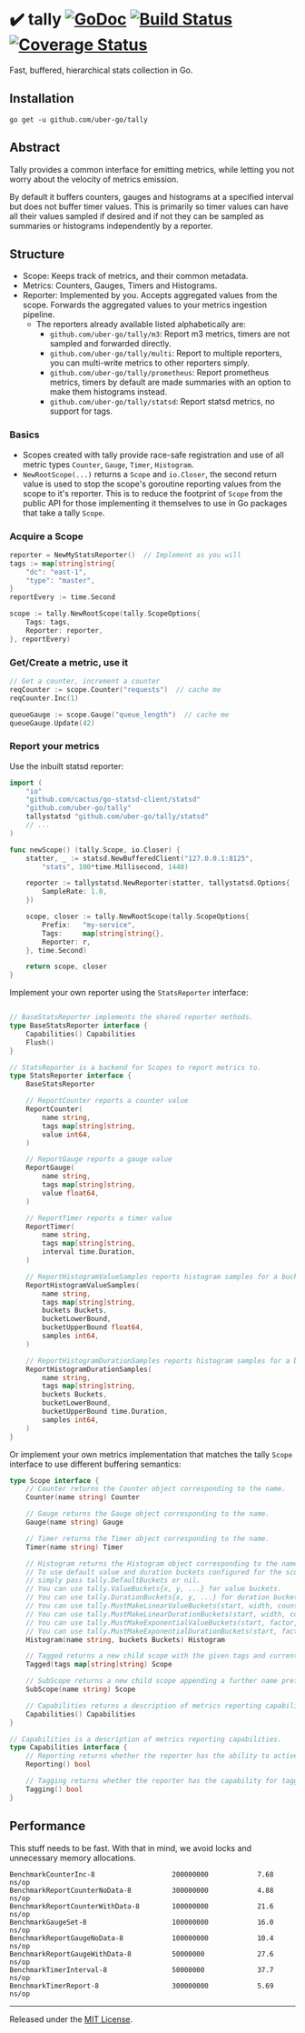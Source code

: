 # :heavy_check_mark: tally [![GoDoc][doc-img]][doc] [![Build Status][ci-img]][ci] [![Coverage Status][cov-img]][cov]

Fast, buffered, hierarchical stats collection in Go.

## Installation
`go get -u github.com/uber-go/tally`

## Abstract

Tally provides a common interface for emitting metrics, while letting you not worry about the velocity of metrics emission.

By default it buffers counters, gauges and histograms at a specified interval but does not buffer timer values.  This is primarily so timer values can have all their values sampled if desired and if not they can be sampled as summaries or histograms independently by a reporter.

## Structure

- Scope: Keeps track of metrics, and their common metadata.
- Metrics: Counters, Gauges, Timers and Histograms.
- Reporter: Implemented by you. Accepts aggregated values from the scope. Forwards the aggregated values to your metrics ingestion pipeline.
  - The reporters already available listed alphabetically are:
	 - `github.com/uber-go/tally/m3`: Report m3 metrics, timers are not sampled and forwarded directly.
	 - `github.com/uber-go/tally/multi`: Report to multiple reporters, you can multi-write metrics to other reporters simply.
	 - `github.com/uber-go/tally/prometheus`: Report prometheus metrics, timers by default are made summaries with an option to make them histograms instead.
	 - `github.com/uber-go/tally/statsd`: Report statsd metrics, no support for tags.

### Basics

 - Scopes created with tally provide race-safe registration and use of all metric types `Counter`, `Gauge`, `Timer`, `Histogram`.
 - `NewRootScope(...)` returns a `Scope` and `io.Closer`, the second return value is used to stop the scope's goroutine reporting values from the scope to it's reporter.  This is to reduce the footprint of `Scope` from the public API for those implementing it themselves to use in Go packages that take a tally `Scope`.

### Acquire a Scope ###
```go
reporter = NewMyStatsReporter()  // Implement as you will
tags := map[string]string{
	"dc": "east-1",
	"type": "master",
}
reportEvery := time.Second

scope := tally.NewRootScope(tally.ScopeOptions{
	Tags: tags,
	Reporter: reporter,
}, reportEvery)
```

### Get/Create a metric, use it ###
```go
// Get a counter, increment a counter
reqCounter := scope.Counter("requests")  // cache me
reqCounter.Inc(1)

queueGauge := scope.Gauge("queue_length")  // cache me
queueGauge.Update(42)
```

### Report your metrics ###
Use the inbuilt statsd reporter:

```go
import (
	"io"
	"github.com/cactus/go-statsd-client/statsd"
	"github.com/uber-go/tally"
	tallystatsd "github.com/uber-go/tally/statsd"
	// ...
)

func newScope() (tally.Scope, io.Closer) {
	statter, _ := statsd.NewBufferedClient("127.0.0.1:8125",
		"stats", 100*time.Millisecond, 1440)

	reporter := tallystatsd.NewReporter(statter, tallystatsd.Options{
		SampleRate: 1.0,
	})

	scope, closer := tally.NewRootScope(tally.ScopeOptions{
		Prefix:   "my-service",
		Tags:     map[string]string{},
		Reporter: r,
	}, time.Second)

	return scope, closer
}
```

Implement your own reporter using the `StatsReporter` interface:

```go

// BaseStatsReporter implements the shared reporter methods.
type BaseStatsReporter interface {
	Capabilities() Capabilities
	Flush()
}

// StatsReporter is a backend for Scopes to report metrics to.
type StatsReporter interface {
	BaseStatsReporter

	// ReportCounter reports a counter value
	ReportCounter(
		name string,
		tags map[string]string,
		value int64,
	)

	// ReportGauge reports a gauge value
	ReportGauge(
		name string,
		tags map[string]string,
		value float64,
	)

	// ReportTimer reports a timer value
	ReportTimer(
		name string,
		tags map[string]string,
		interval time.Duration,
	)

	// ReportHistogramValueSamples reports histogram samples for a bucket
	ReportHistogramValueSamples(
		name string,
		tags map[string]string,
		buckets Buckets,
		bucketLowerBound,
		bucketUpperBound float64,
		samples int64,
	)

	// ReportHistogramDurationSamples reports histogram samples for a bucket
	ReportHistogramDurationSamples(
		name string,
		tags map[string]string,
		buckets Buckets,
		bucketLowerBound,
		bucketUpperBound time.Duration,
		samples int64,
	)
}
```

Or implement your own metrics implementation that matches the tally `Scope` interface to use different buffering semantics:

```go
type Scope interface {
	// Counter returns the Counter object corresponding to the name.
	Counter(name string) Counter

	// Gauge returns the Gauge object corresponding to the name.
	Gauge(name string) Gauge

	// Timer returns the Timer object corresponding to the name.
	Timer(name string) Timer

	// Histogram returns the Histogram object corresponding to the name.
	// To use default value and duration buckets configured for the scope
	// simply pass tally.DefaultBuckets or nil.
	// You can use tally.ValueBuckets{x, y, ...} for value buckets.
	// You can use tally.DurationBuckets{x, y, ...} for duration buckets.
	// You can use tally.MustMakeLinearValueBuckets(start, width, count) for linear values.
	// You can use tally.MustMakeLinearDurationBuckets(start, width, count) for linear durations.
	// You can use tally.MustMakeExponentialValueBuckets(start, factor, count) for exponential values.
	// You can use tally.MustMakeExponentialDurationBuckets(start, factor, count) for exponential durations.
	Histogram(name string, buckets Buckets) Histogram

	// Tagged returns a new child scope with the given tags and current tags.
	Tagged(tags map[string]string) Scope

	// SubScope returns a new child scope appending a further name prefix.
	SubScope(name string) Scope

	// Capabilities returns a description of metrics reporting capabilities.
	Capabilities() Capabilities
}

// Capabilities is a description of metrics reporting capabilities.
type Capabilities interface {
	// Reporting returns whether the reporter has the ability to actively report.
	Reporting() bool

	// Tagging returns whether the reporter has the capability for tagged metrics.
	Tagging() bool
}
```

## Performance

This stuff needs to be fast. With that in mind, we avoid locks and unnecessary memory allocations.

```
BenchmarkCounterInc-8               	200000000	         7.68 ns/op
BenchmarkReportCounterNoData-8      	300000000	         4.88 ns/op
BenchmarkReportCounterWithData-8    	100000000	         21.6 ns/op
BenchmarkGaugeSet-8                 	100000000	         16.0 ns/op
BenchmarkReportGaugeNoData-8        	100000000	         10.4 ns/op
BenchmarkReportGaugeWithData-8      	50000000	         27.6 ns/op
BenchmarkTimerInterval-8            	50000000	         37.7 ns/op
BenchmarkTimerReport-8              	300000000	         5.69 ns/op
```

<hr>

Released under the [MIT License](LICENSE).

[doc-img]: https://godoc.org/github.com/uber-go/tally?status.svg
[doc]: https://godoc.org/github.com/uber-go/tally
[ci-img]: https://travis-ci.org/uber-go/tally.svg?branch=master
[ci]: https://travis-ci.org/uber-go/tally
[cov-img]: https://coveralls.io/repos/github/uber-go/tally/badge.svg?branch=master
[cov]: https://coveralls.io/github/uber-go/tally?branch=master
